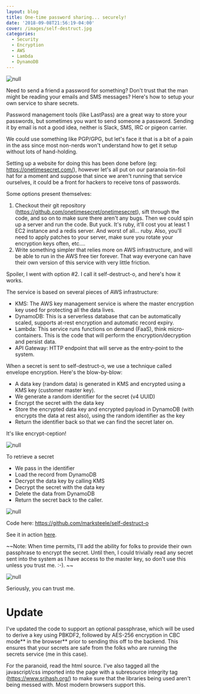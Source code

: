 ```yaml
---
layout: blog
title: One-time password sharing... securely!
date: '2018-09-08T21:56:19-04:00'
cover: /images/self-destruct.jpg
categories:
  - Security
  - Encryption
  - AWS
  - Lambda
  - DynamoDB
---
```

![null](/images/self-destruct.jpg)

Need to send a friend a password for something? Don't trust that the man might be reading your emails and SMS messages? Here's how to setup your own service to share secrets.

<!--more-->

Password management tools (like LastPass) are a great way to store your passwords, but sometimes you want to send someone a password. Sending it by email is not a good idea, neither is Slack, SMS, IRC or pigeon carrier.

We could use something like PGP/GPG, but let's face it that is a bit of a pain in the ass since most non-nerds won't understand how to get it setup without lots of hand-holding.

Setting up a website for doing this has been done before (eg: https://onetimesecret.com/), however let's all put on our paranoia tin-foil hat for a moment and suppose that since we aren't running that service ourselves, it could be a front for hackers to receive tons of passwords. 

Some options present themselves:

1. Checkout their git repository (https://github.com/onetimesecret/onetimesecret), sift through the code, and so on to make sure there aren't any bugs. Then we could spin up a server and run the code. But yuck. It's ruby, it'll cost you at least 1 EC2 instance and a redis server. And worst of all... ruby. Also, you'll need to apply patches to your server, make sure you rotate your encryption keys often, etc....
2. Write something simpler that relies more on AWS infrastructure, and will be able to run in the AWS free tier forever. That way everyone can have their own version of this service with very little friction.

Spoiler, I went with option #2. I call it self-destruct-o, and here's how it works.

The service is based on several pieces of AWS infrastructure:

* KMS: The AWS key management service is where the master encryption key used for protecting all the data lives.
* DynamoDB: This is a serverless database that can be automatically scaled, supports at-rest encryption and automatic record expiry.
* Lambda: This service runs functions on demand (FaaS), think micro-containers. This is the code that will perform the encryption/decryption and persist data.
* API Gateway: HTTP endpoint that will serve as the entry-point to the system.

When a secret is sent to self-destruct-o, we use a technique called envelope encryption. Here's the blow-by-blow:

* A data key (random data) is generated in KMS and encrypted using a KMS key (customer master key).
* We generate a random identifier for the secret (v4 UUID)
* Encrypt the secret with the data key
* Store the encrypted data key and encrypted payload in DynamoDB (with encrypts the data at rest also), using the random identifier as the key
* Return the identifier back so that we can find the secret later on.

It's like encrypt-ception!

![null](/images/inception2.jpg)

To retrieve a secret

* We pass in the identifier
* Load the record from DynamoDB
* Decrypt the data key by calling KMS
* Decrypt the secret with the data key
* Delete the data from DynamoDB
* Return the secret back to the caller.

![null](/images/knowmore.jpg)

Code here: <https://github.com/marksteele/self-destruct-o>

See it in action [here](https://self-destruct-o.control-alt-del.org). 

\~\~Note: When time permits, I'll add the ability for folks to provide their own passphrase to encrypt the secret. Until then, I could trivially read any secret sent into the system as I have access to the master key, so don't use this unless you trust me. :-). \~\~

![null](/images/dicaprio-meme.jpg)

Seriously, you can trust me.

# Update

I've updated the code to support an optional passphrase, which will be used to derive a key using PBKDF2, followed by AES-256 encryption in CBC mode** in the browser** prior to sending this off to the backend. This ensures that your secrets are safe from the folks who are running the secrets service (me in this case).

For the paranoid, read the html source. I've also tagged all the javascript/css imported into the page with a subresource integrity tag (https://www.srihash.org/) to make sure that the libraries being used aren't being messed with. Most modern browsers support this.
